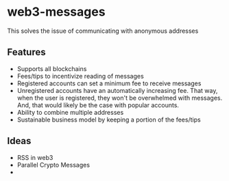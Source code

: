 # web3-messages
This solves the issue of communicating with anonymous addresses



## Features
- Supports all blockchains
- Fees/tips to incentivize reading of messages
- Registered accounts can set a minimum fee to receive messages
- Unregistered accounts have an automatically increasing fee. That way, when the user is registered, they won't be overwhelmed with messages. And, that would likely be the case with popular accounts.
- Ability to combine multiple addresses
- Sustainable business model by keeping a portion of the fees/tips



## Ideas
- RSS in web3
- Parallel Crypto Messages
- 
